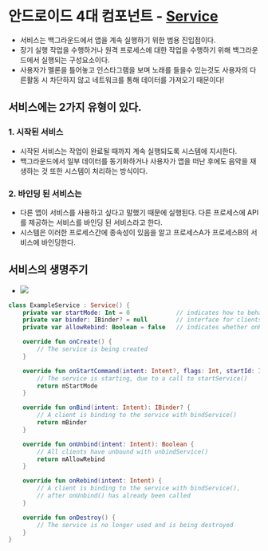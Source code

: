 # 안드로이드 4대 컴포넌트 - [Service](https://developer.android.com/guide/components/services)
- 서비스는 백그라운드에서 앱을 계속 실행하기 위한 범용 진입점이다.
- 장기 실행 작업을 수행하거나 원격 프로세스에 대한 작업을 수행하기 위해 백그라운드에서 실행되는 구성요소이다.
- 사용자가 멜론을 틀어놓고 인스타그램을 보며 노래를 들을수 있는것도 사용자의 다른활동 시 차단하지 않고 네트워크를 통해 데이터를 가져오기 때문이다!

## 서비스에는 2가지 유형이 있다.

### 1. 시작된 서비스
- 시작된 서비스는 작업이 완료될 때까지 계속 실행되도록 시스템에 지시한다. 
- 백그라운드에서 일부 데이터를 동기화하거나 사용자가 앱을 떠난 후에도 음악을 재생하는 것 또한 시스템이 처리하는 방식이다.

### 2. 바인딩 된 서비스는
- 다른 앱이 서비스를 사용하고 싶다고 말했기 때문에 실행된다. 다른 프로세스에 API를 제공하는 서비스를 바인딩 된 서비스라고 한다.
- 시스템은 이러한 프로세스간에 종속성이 있음을 알고 프로세스A가 프로세스B의 서비스에 바인딩한다.

## 서비스의 생명주기
- ![](https://developer.android.com/static/images/service_lifecycle.png?hl=ko)
~~~kotlin
class ExampleService : Service() {
    private var startMode: Int = 0             // indicates how to behave if the service is killed
    private var binder: IBinder? = null        // interface for clients that bind
    private var allowRebind: Boolean = false   // indicates whether onRebind should be used

    override fun onCreate() {
        // The service is being created
    }

    override fun onStartCommand(intent: Intent?, flags: Int, startId: Int): Int {
        // The service is starting, due to a call to startService()
        return mStartMode
    }

    override fun onBind(intent: Intent): IBinder? {
        // A client is binding to the service with bindService()
        return mBinder
    }

    override fun onUnbind(intent: Intent): Boolean {
        // All clients have unbound with unbindService()
        return mAllowRebind
    }

    override fun onRebind(intent: Intent) {
        // A client is binding to the service with bindService(),
        // after onUnbind() has already been called
    }

    override fun onDestroy() {
        // The service is no longer used and is being destroyed
    }
}
~~~